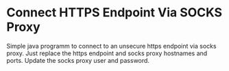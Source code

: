 # Connect HTTPS Endpoint Via SOCKS Proxy

Simple java programm to connect to an unsecure https endpoint via socks proxy.
Just replace the https endpoint and socks proxy hostnames and ports. Update the socks proxy user and password.
